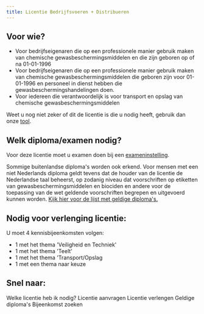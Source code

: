 ```yaml
---
title: Licentie Bedrijfsvoeren + Distribueren
---
```


## Voor wie?

- Voor bedrijfseigenaren die op een professionele manier gebruik maken van chemische gewasbeschermingsmiddelen en die zijn geboren op of na 01-01-1996
- Voor bedrijfseigenaren die op een professionele manier gebruik maken van chemische gewasbeschermingsmiddelen die geboren zijn voor 01-01-1996 en personeel in dienst hebben die gewasbeschermingshandelingen doen.
- Voor iedereen die verantwoordelijk is voor transport en opslag van chemische gewasbeschermingsmiddelen

Weet u nog niet zeker of dit de licentie is die u nodig heeft, gebruik dan onze [tool](/licenties/welke-licentie-heb-ik-nodig).

## Welk diploma/examen nodig?

Voor deze licentie moet u examen doen bij een [exameninstelling](/wat-wij-doen/exameninstellingen).

Sommige buitenlandse diploma's worden ook erkend. Voor mensen met een niet Nederlands diploma geldt tevens dat de houder van de licentie de Nederlandse taal beheerst, op zodanig niveau dat voorschriften op etiketten van gewasbeschermingsmiddelen en biociden en andere voor de toepassing van de wet geldende voorschriften begrepen en uitgevoerd kunnen worden. [Kijk hier voor de lijst met geldige diploma's.](/licenties/licentie-aanvragen/ik-heb-een-buitenlands-diploma)

## Nodig voor verlenging licentie:

U moet 4 kennisbijeenkomsten volgen:

- 1 met het thema 'Veiligheid en Techniek'
- 1 met het thema 'Teelt'
- 1 met het thema 'Transport/Opslag
- 1 met een thema naar keuze

## Snel naar:

<link-container>
<link-button to="/licenties/welke-licentie-heb-ik-nodig">Welke licentie heb ik nodig?</link-button>
<link-button to="/licenties/licentie-aanvragen">Licentie aanvragen</link-button>
<link-button to="/licenties/licentie-verlengen">Licentie verlengen</link-button>
<link-button to="https://administratie.erkenningen.nl/Default.aspx?tabid=150">Geldige diploma's</link-button>
<link-button to="https://administratie.erkenningen.nl/Default.aspx?tabid=132#/bijeenkomsten-zoeken/op-locatie">Bijeenkomst zoeken</link-button>
</link-container>
